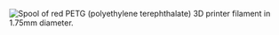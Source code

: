 ﻿![Spool of red PETG (polyethylene terephthalate) 3D printer filament in 1.75mm diameter.](https://m.media-amazon.com/images/I/81GbehvfWpL._AC_SL1500_.jpg)
